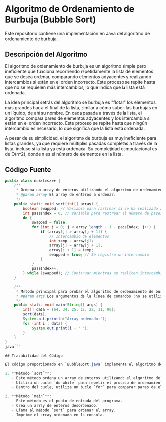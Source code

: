 # Algoritmo de Ordenamiento de Burbuja (Bubble Sort)

Este repositorio contiene una implementación en Java del algoritmo de ordenamiento de burbuja.

## Descripción del Algoritmo

El algoritmo de ordenamiento de burbuja es un algoritmo simple pero ineficiente que funciona recorriendo repetidamente la lista de elementos que se desea ordenar, comparando elementos adyacentes y realizando intercambios si están en el orden incorrecto. Este proceso se repite hasta que no se requieren más intercambios, lo que indica que la lista está ordenada.

La idea principal detrás del algoritmo de burbuja es "flotar" los elementos más grandes hacia el final de la lista, similar a cómo suben las burbujas en un líquido, de ahí su nombre. En cada pasada a través de la lista, el algoritmo compara pares de elementos adyacentes y los intercambia si están en el orden incorrecto. Este proceso se repite hasta que ningún intercambio es necesario, lo que significa que la lista está ordenada.

A pesar de su simplicidad, el algoritmo de burbuja es muy ineficiente para listas grandes, ya que requiere múltiples pasadas completas a través de la lista, incluso si la lista ya está ordenada. Su complejidad computacional es de O(n^2), donde n es el número de elementos en la lista.

## Código Fuente
```java
public class BubbleSort {
    /**
     * Ordena un array de enteros utilizando el algoritmo de ordenamiento de burbuja.
     * @param array El array de enteros a ordenar.
     */
    public static void sort(int[] array) {
        boolean swapped; // Variable para rastrear si se ha realizado algún intercambio
        int passIndex = 0; // Variable para rastrear el número de pases a través del array
        do {
            swapped = false;
            for (int j = 0; j < array.length - 1 - passIndex; j++) {
                if (array[j] > array[j + 1]) {
                    // Intercambio de elementos
                    int temp = array[j];
                    array[j] = array[j + 1];
                    array[j + 1] = temp;
                    swapped = true; // Se registró un intercambio
                }
            }
            passIndex++;
        } while (swapped); // Continuar mientras se realicen intercambios
    }

    /**
     * Método principal para probar el algoritmo de ordenamiento de burbuja.
     * @param args Los argumentos de la línea de comandos (no se utilizan).
     */
    public static void main(String[] args) {
        int[] data = {64, 34, 25, 12, 22, 11, 90};
        sort(data);
        System.out.println("Array ordenado:");
        for (int i : data) {
            System.out.print(i + " ");
        }
    }
}
java´´´

## Trazabilidad del Código

El código proporcionado en `BubbleSort.java` implementa el algoritmo de ordenamiento de burbuja en Java. Aquí está la trazabilidad del código:

1. **Método `sort`**:
   - Este método ordena un array de enteros utilizando el algoritmo de ordenamiento de burbuja.
   - Utiliza un bucle `do-while` para repetir el proceso de ordenamiento hasta que no se requieran más intercambios.
   - Dentro del bucle, utiliza un bucle `for` para comparar pares de elementos adyacentes y realizar intercambios si es necesario.

2. **Método `main`**:
   - Este método es el punto de entrada del programa.
   - Crea un array de enteros desordenado.
   - Llama al método `sort` para ordenar el array.
   - Imprime el array ordenado en la consola.

